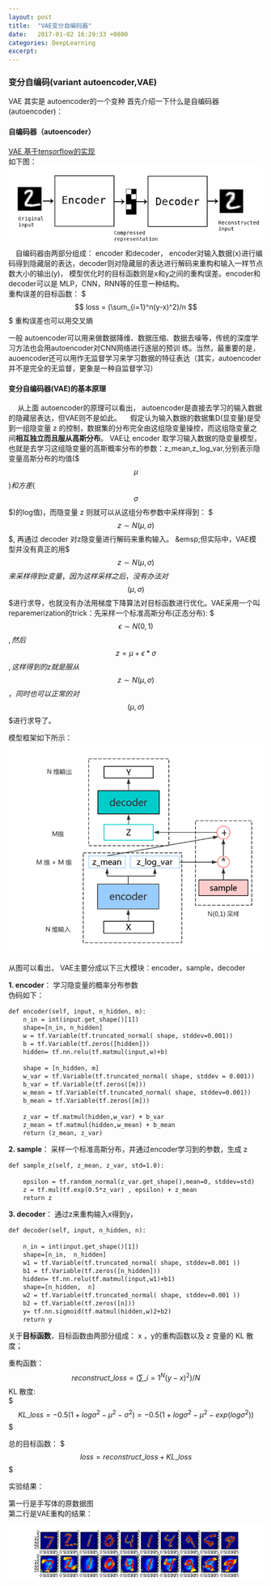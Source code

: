```yaml
---                                                                                                         
layout: post
title:  "VAE变分自编码器"
date:   2017-01-02 16:29:33 +0800
categories: DeepLearning
excerpt:
---
```


<script type="text/javascript" src="http://cdn.mathjax.org/mathjax/latest/MathJax.js?config=default"></script>

### 变分自编码(variant autoencoder,VAE)

VAE 其实是 autoencoder的一个变种
首先介绍一下什么是自编码器(autoencoder)：

#### 自编码器（autoencoder）

[VAE 基于tensorflow的实现](https://github.com/chengjunwen/tensorflow_practice/blob/master/VariantAutoEncoder.py)  
如下图：
![autoencoder_schema.jpg](/images/vae/autoencoder_schema.jpg)  
&emsp;自编码器由两部分组成： encoder 和decoder， encoder对输入数据(x)进行编码得到隐藏层的表达，decoder则对隐藏层的表达进行解码来重构和输入一样节点数大小的输出(y)， 模型优化时的目标函数则是x和y之间的重构误差。encoder和decoder可以是 MLP，CNN，RNN等的任意一种结构。  
重构误差的目标函数： 
$$$ loss = (\sum_{i=1}^n(y-x)^2)/n $$$
重构误差也可以用交叉熵  

一般 autoencoder可以用来做数据降维、数据压缩、数据去噪等，传统的深度学习方法也会用autoencoder对CNN网络进行逐层的预训  练。当然，最重要的是，auoencoder还可以用作无监督学习来学习数据的特征表达（其实，autoencoder并不是完全的无监督，更象是一种自监督学习）

#### 变分自编码器(VAE)的基本原理  

&emsp; 从上面 autoencoder的原理可以看出， autoencoder是直接去学习的输入数据的隐藏层表达，但VAE则不是如此。
&emsp;假定认为输入数据的数据集D(显变量)是受到一组隐变量 z 的控制，数据集的分布完全由这组隐变量操控，而这组隐变量之间**相互独立而且服从高斯分布**。 VAE让 encoder 取学习输入数据的隐变量模型，也就是去学习这组隐变量的高斯概率分布的参数：z_mean,z_log_var,分别表示隐变量高斯分布的均值($$$\mu$$$)和方差($$$\sigma$$$)的log值)，而隐变量 z 则就可以从这组分布参数中采样得到： $$$z \sim N(\mu,\sigma)$$$, 再通过 decoder 对z隐变量进行解码来重构输入。  
&emsp;但实际中，VAE模型并没有真正的用$$$z \sim N(\mu,\sigma)$$$来采样得到z变量， 因为这样采样之后，没有办法对$$$(\mu,\sigma) $$$进行求导，也就没有办法用梯度下降算法对目标函数进行优化。VAE采用一个叫reparemerization的trick：先采样一个标准高斯分布(正态分布): $$$\epsilon \sim  N(0,1)$$$, 然后$$$z=\mu+\epsilon * \sigma$$$,这样得到的z就是服从$$$z \sim N(\mu,\sigma)$$$，同时也可以正常的对$$$(\mu,\sigma) $$$进行求导了。  

模型框架如下所示：  
![基本流程图.png](/images/vae/基本流程图.png)

从图可以看出， VAE主要分成以下三大模块：encoder，sample，decoder 

**1. encoder**：
学习隐变量的概率分布参数  
伪码如下： 

    def encoder(self, input, n_hidden, m):
        n_in = int(input.get_shape()[1])
        shape=[n_in, n_hidden]
        w = tf.Variable(tf.truncated_normal( shape, stddev=0.001))
        b = tf.Variable(tf.zeros([hidden]))
        hidden= tf.nn.relu(tf.matmul(input,w)+b)
        
        shape = [n_hidden, m]
        w_var = tf.Variable(tf.truncated_normal( shape, stddev = 0.001))
        b_var = tf.Variable(tf.zeros([m]))
        w_mean = tf.Variable(tf.truncated_normal( shape, stddev=0.001))
        b_mean = tf.Variable(tf.zeros([m]))

        z_var = tf.matmul(hidden,w_var) + b_var
        z_mean = tf.matmul(hidden,w_mean) + b_mean
        return (z_mean, z_var)

**2. sample**：
采样一个标准高斯分布，并通过encoder学习到的参数，生成 z   

    def sample_z(self, z_mean, z_var, std=1.0):

        epsilon = tf.random_normal(z_var.get_shape(),mean=0, stddev=std)
        z = tf.mul(tf.exp(0.5*z_var) , epsilon) + z_mean
        return z


**3. decoder**：
通过z来重构输入x得到y，

    def decoder(self, input, n_hidden, n):

        n_in = int(input.get_shape()[1])
        shape=[n_in,  n_hidden]
        w1 = tf.Variable(tf.truncated_normal( shape, stddev=0.001 ))
        b1 = tf.Variable(tf.zeros([n_hidden]))
        hidden= tf.nn.relu(tf.matmul(input,w1)+b1)
        shape=[n_hidden,  n]
        w2 = tf.Variable(tf.truncated_normal( shape, stddev=0.001 ))
        b2 = tf.Variable(tf.zeros([n]))
        y= tf.nn.sigmoid(tf.matmul(hidden,w)2+b2)
        return y

关于**目标函数**，目标函数由两部分组成： x ，y的重构函数以及 z 变量的 KL 散度；

重构函数：   
$$ reconstruct\_loss = (\sum\_{i=1}^N(y-x)^2)/N $$
KL 散度:   
$$$ KL\_loss=-0.5(1+log{\sigma}^2 - {\mu}^2 - {\sigma^2}) = -0.5(1+log{\sigma}^2 - {\mu}^2 - exp({log{\sigma^2}}))$$$   

总的目标函数： $$$ loss = reconstruct\_loss + KL\_loss$$$

实验结果：  

第一行是手写体的原数据图  
第二行是VAE重构的结果：  

![result](/images/vae/figure.png)
















